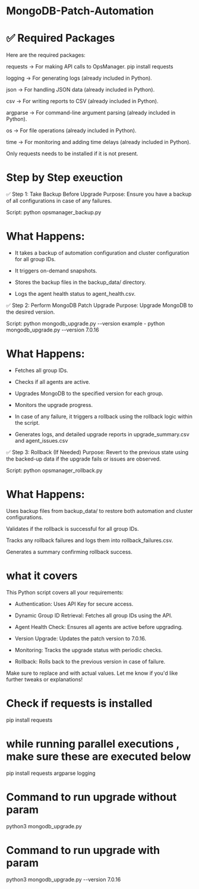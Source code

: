 
# MongoDB-Patch-Automation

# ✅ Required Packages
Here are the required packages:

requests → For making API calls to OpsManager. pip install requests

logging → For generating logs (already included in Python).

json → For handling JSON data (already included in Python).

csv → For writing reports to CSV (already included in Python).

argparse → For command-line argument parsing (already included in Python).

os → For file operations (already included in Python).

time → For monitoring and adding time delays (already included in Python).

Only requests needs to be installed if it is not present.

# Step by Step exeuction

✅ Step 1: Take Backup Before Upgrade
Purpose: Ensure you have a backup of all configurations in case of any failures.

Script: python opsmanager_backup.py

# What Happens:

- It takes a backup of automation configuration and cluster configuration for all group IDs.

- It triggers on-demand snapshots.

- Stores the backup files in the backup_data/ directory.

- Logs the agent health status to agent_health.csv.

✅ Step 2: Perform MongoDB Patch Upgrade
Purpose: Upgrade MongoDB to the desired version.

Script: python mongodb_upgrade.py --version <target-version>
example - python mongodb_upgrade.py --version 7.0.16

# What Happens:

- Fetches all group IDs.

- Checks if all agents are active.

- Upgrades MongoDB to the specified version for each group.

- Monitors the upgrade progress.

- In case of any failure, it triggers a rollback using the rollback logic within the script.

- Generates logs, and detailed upgrade reports in upgrade_summary.csv and agent_issues.csv

✅ Step 3: Rollback (If Needed)
Purpose: Revert to the previous state using the backed-up data if the upgrade fails or issues are observed.

Script: python opsmanager_rollback.py

# What Happens:

Uses backup files from backup_data/ to restore both automation and cluster configurations.

Validates if the rollback is successful for all group IDs.

Tracks any rollback failures and logs them into rollback_failures.csv.

Generates a summary confirming rollback success.


# what it covers 

This Python script covers all your requirements:

- Authentication: Uses API Key for secure access.

- Dynamic Group ID Retrieval: Fetches all group IDs using the API.

- Agent Health Check: Ensures all agents are active before upgrading.

- Version Upgrade: Updates the patch version to 7.0.16.

- Monitoring: Tracks the upgrade status with periodic checks.

- Rollback: Rolls back to the previous version in case of failure.

Make sure to replace <ops-manager-url> and <your-api-key> with actual values. Let me know if you'd like further tweaks or explanations!

# Check if requests is installed 

pip install requests

# while running parallel executions , make sure these are executed below
pip install requests argparse logging


# Command to run upgrade without param

python3 mongodb_upgrade.py

# Command to run upgrade with param

python3 mongodb_upgrade.py --version 7.0.16
